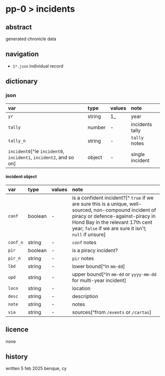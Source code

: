 # pp-0 > incidents
## abstract
generated chronicle data
## navigation
- `1*.json` individual record
## dictionary
### json

| var | type | values | note |
|:--|:--|:--|:--|
| `yr` | string | 1_ | year |
| `tally` | number | - | incidents tally |
| `tally_n` | string | - | `tally` notes |
| `incident0`[^ie `incident0`, `incident1`, `incident2`, and so on] | object | - | single incident |

#### incident object

| var | type | values | note |
|:--|:--|:--|:--|
| `conf` | boolean | - | is a confident incident?[^ `true` if we are sure this is a unique, well-sourced, non-compound incident of piracy or defence-against-piracy in Hond Bay in the relevant 17th cent year; `false` if we are sure it isn't; `null` if unsure] |
| `conf_n` | string | - | `conf` notes |
| `pir` | boolean | - | is a piracy incident? |
| `pir_n` | string | - | `pir` notes |
| `lbd` | string | - | lower bound[^in `mm-dd`] |
| `upd` | string | - | upper bound[^in `mm-dd` or `yyyy-mm-dd` for multi-year incident] |
| `locn` | string | - | location |
| `desc` | string | - | description |
| `note` | string | - | notes |
| `via` | string | - | sources[^from `/events` or `/cartas`] |

## licence
none
## history
written 5 feb 2025 benque, cy